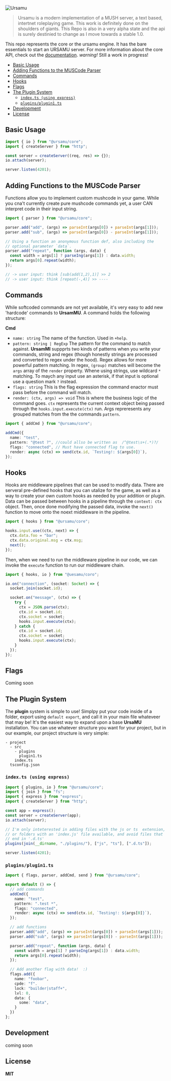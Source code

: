 ![Ursamu](./ursamu_github_banner.png)

> Ursamu is a modern implementation of a MUSH server, a text based, intertnet roleplaying game. This work is definitely done on the shoulders of giants. This Repo is also in a very alpha state and the api is surely destinied to change as I move towards a stable 1.0.

This repo represents the core or the ursamu engine. It has the bare essentials to start an URSAMU server. For more information about the core API, check out the [documentation](https://ursamu.github.io/core). _warning!_ Still a work in progress!

- [Basic Usage](#basic-usage)
- [Adding Functions to the MUSCode Parser](#adding-functions-to-the-muscode-parser)
- [Commands](#commands)
- [Hooks](#hooks)
- [Flags](#flags)
- [The Plugin System](#the-plugin-system)
  - [`index.ts (using express)`](#indexts-using-express)
  - [`plugins/plugin1.ts`](#pluginsplugin1ts)
- [Development](#development)
- [License](#license)

## Basic Usage

```ts
import { io } from "@ursamu/core";
import { createServer } from "http";

const server = createServer((req, res) => {});
io.attach(server);

server.listen(4201);
```

## Adding Functions to the MUSCode Parser

Functions allow you to implement custom mushcode in your game. While you cna't currently create pure mushcode commands yet, a user CAN interpret code in their input string.

```ts
import { parser } from "@ursamu/core";

parser.add("add", (args) => parseInt(args[0]) + parseInt(args[1]));
parser.add("sub", (args) => parseInt(args[0]) - parseInt(args[1]));

// Using a function an anonymous function def, also including the
// optional parameter `data`.
parser.add("repeat", function (args, data) {
  const width = args[1] ? parseIng(args[1]) : data.width;
  return args[0].repeat(width);
});

// -> user input: think [sub(add(1,2),1)] >> 2
// -> user input: think [repeat(-,4)] >> ----
```

## Commands

While softcoded commands are not yet available, it's very easy to add new 'hardcode' commands to **UrsamMU**. A command holds the following structure:

**Cmd**

- `name: string` The name of the function. Used in `+help`.
- `pattern: string | RegExp` The pattern for the command to match against. **UrsamMI** suppprts two kinds of patterns when you write your commands, string and regex (though honestly strings are processed and converted to regex under the hood). Regex allows for more powerful pattern matching. In regex, `(group)` matches will become the `args` array of the `render` property. Whene using strings, use wildcard `*` matching. To maych any input use an asterisk, if that input is optional use a question mark `?` instead.
- `flags: string` This is the flag expression the command enactor must pass before the command will match.
- `render: (ctx, args) => void` This is where the business logic of the command goes. `ctx` represents the current context object being passed through the `hooks.input.execute(ctx)` run. Args repreresents any grouped matches from the the commands `pattern`.

```ts
import { addCmd } from "@ursamu/core";

addCmd({
  name: "test",
  pattern: "@test ?", //could allso be written as  /^@test\s+(.*)?/
  flags: "connected", // Must have connected flag to use.
  render: async (ctx) => send(ctx.id, `Testing!: ${args[0]}`),
});
```

## Hooks

Hooks are middleware pipelines that can be used to modify data. There are serveral pre-defined hooks that you can utalize for the game, as well as a way to create your own custom hooks as needed by your addition or plugin. Data can be passed between hooks in a pipeline through the `context: ctx` object. Then, once done modifying the passed data, invoke the `next()` function to move onto the noext middleware in the pipeline.

```ts
import { hooks } from "@ursamu/core";

hooks.input.use((ctx, next) => {
  ctx.data.foo = "bar";
  ctx.data.original.msg = ctx.msg;
  next();
});
```

Then, when we need to run the middleware pipeline in our code, we can invoke the `execute` function to run our middleware chain.

```ts
import { hooks, io } from "@uesamu/coro";

io.on("connection", (socket: Socket) => {
  socket.join(socket.id);

  socket.on("message", (ctx) => {
    try {
      ctx = JSON.parse(ctx);
      ctx.id = socket.id;
      ctx.socket = socket;
      hooks.input.execute(ctx);
    } catch {
      ctx.id = socket.id;
      ctx.socket = socket;
      hooks.input.execute(ctx);
    }
  });
});
```

## Flags

Coming soon

## The Plugin System

The **plugin** system is simple to use! Simplpy put your code inside of a folder, export using `default export`, and call it in your main file whateveer that may be! It's the easiest way to expand upon a base **UrsaMU** installation. You can use whatever structure you want for your project, but in our example, our project structure is very simple:

```
- project
  - src
    - plugins
      plugin1.ts
    index.ts
  tsconfig.json
```

### `index.ts (using express)`

```ts
import { plugins, io } from "@ursamu/core";
import { join } from "fs";
import { express } from "express";
import { createServer } from "http";

const app = express();
const server = createServer(app);
io.attach(server);

// I'm only inteterested in adding files with the js or ts  extension,
// or folders with an 'index.js' file available, and avoid files that
// end in '.d.ts'
plugins(join(__dirname, "./plugins/"), ["js", "ts"], [".d.ts"]);

server.listen(4201);
```

### `plugins/plugin1.ts`

```ts
import { flags, parser, addCmd, send } from "@ursamu/core";

export default () => {
  // add commands
  addCmd({
    name: "test",
    pattern: ".test *",
    flags: "connected",
    render: async (ctx) => send(ctx.id, `Testing!: ${args[0]}`),
  });

  // add functions
  parser.add("add", (args) => parseInt(args[0]) + parseInt(args[1]));
  parser.add("sub", (args) => parseInt(args[0]) - parseInt(args[1]));

  parser.add("repeat", function (args, data) {
    const width = args[1] ? parseIng(args[1]) : data.width;
    return args[0].repeat(width);
  });

  // Add another flag with data!  :)
  flags.add({
    name: "foobar",
    cpde: "f".
    lock: "builder|staff+",
    lvl: 0,
    data: {
      some: "data",
    }
  })
};
```

## Development

coming soon

## License

**MIT**
